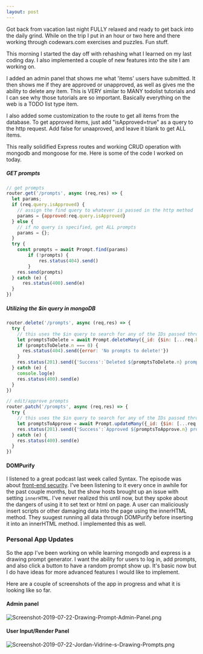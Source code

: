 ```yaml
---
layout: post
---
```

Got back from vacation last night FULLY relaxed and ready to get back into the daily grind. While on the trip I put in an hour or two here and there working through codewars.com exercises and puzzles. Fun stuff.

This morning I started the day off with rehashing what I learned on my last coding day. I also implemented a couple of new features into the site I am working on.

I added an admin panel that shows me what 'items' users have submitted. It then shows me if they are approved or unapproved, as well as gives me the ability to delete any item. This is VERY similar to MANY todolist tutorials and I can see why those tutorials are so important. Basically everything on the web is a TODO list type item.
<!--more-->

I also added some customization to the route to get all items from the database. To get approved items, just add "isApproved=true" as a query to the http request. Add false for unaaproved, and leave it blank to get ALL items.

This really solidified Express routes and working CRUD operation with mongodb and mongoose for me. Here is some of the code I worked on today.

##### GET prompts
```javascript
// get prompts
router.get('/prompts', async (req,res) => {
  let params;
  if (req.query.isApproved) {
    // assign the find query to whatever is passed in the http method
    params = {approved:req.query.isApproved}
  } else {
    // if no query is specified, get ALL prompts
    params = {};
  }
  try {
    const prompts = await Prompt.find(params)
        if (!prompts) {
            res.status(404).send()
        }
    res.send(prompts)
  } catch (e) {
      res.status(400).send(e)
  }
})
```

##### Utilizing the $in query in mongoDB
```javascript
router.delete('/prompts', async (req,res) => {
  try {
    // this uses the $in query to search for any of the IDs passed through req.body.IDsToDelete and delete them
    let promptsToDelete = await Prompt.deleteMany({_id: {$in: [...req.body.IDsToDelete]}})
    if (promptsToDelete.n === 0) {
      res.status(404).send({error: 'No prompts to delete!'})
    }
    res.status(201).send({'Success':`Deleted ${promptsToDelete.n} prompts.`})
  } catch (e) {
    console.log(e)
    res.status(400).send(e)
  }
})

// edit/approve prompts
router.patch('/prompts', async (req,res) => {
  try {
    // this uses the $in query to search for any of the IDs passed through req.body.IDsToApprove and approve them
    let promptsToApprove = await Prompt.updateMany({_id: {$in: [...req.body.IDsToApprove]}}, {approved: true})
    res.status(201).send({'Success':`Approved ${promptsToApprove.n} prompts!`})
  } catch (e) {
    res.status(400).send(e)
  }
})
```

#### DOMPurify
I listened to a great podcast last week called Syntax. The episode was about [front-end security](https://syntax.fm/show/159/hasty-treat-front-end-security). I've been listening to it every once in awhile for the past couple months, but the show hosts brought up an issue with setting ```innerHTML```. I've never realized this until now, but they spoke about the dangers of using it to set text or html on page. A user can maliciously insert scripts or other damaging data into the page using the innerHTML method. They suugest running all data through DOMPurify before inserting it into an innerHTML method. I implemented this as well.

### Personal App Updates
So the app I've been working on while learning mongodb and express is a drawing prompt generator. I want the ability for users to log in, add prompts, and also click a button to have a random prompt show up. It's basic now but I do have ideas for more advanced features I would like to implement.

Here are a couple of screenshots of the app in progress and what it is looking like so far.

#### Admin panel
![Screenshot-2019-07-22-Drawing-Prompt-Admin-Panel.png](https://i.postimg.cc/QNBLxKYD/Screenshot-2019-07-22-Drawing-Prompt-Admin-Panel.png)

#### User Input/Render Panel
![Screenshot-2019-07-22-Jordan-Vidrine-s-Drawing-Prompts.png](https://i.postimg.cc/WpxBDpxk/Screenshot-2019-07-22-Jordan-Vidrine-s-Drawing-Prompts.png)
